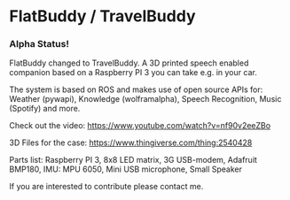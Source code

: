 # FlatBuddy / TravelBuddy
### Alpha Status! 

FlatBuddy changed to TravelBuddy. 
A 3D printed speech enabled companion based on a Raspberry PI 3 you can take e.g. in your car.

The system is based on ROS and makes use of open source APIs for:
Weather (pywapi),
Knowledge (wolframalpha),
Speech Recognition,
Music (Spotify)
and more.

Check out the video:
https://www.youtube.com/watch?v=nf90v2eeZBo

3D Files for the case:
https://www.thingiverse.com/thing:2540428

Parts list:
Raspberry PI 3,
8x8 LED matrix,
3G USB-modem,
Adafruit BMP180,
IMU: MPU 6050,
Mini USB microphone,
Small Speaker

If you are interested to contribute please contact me.


